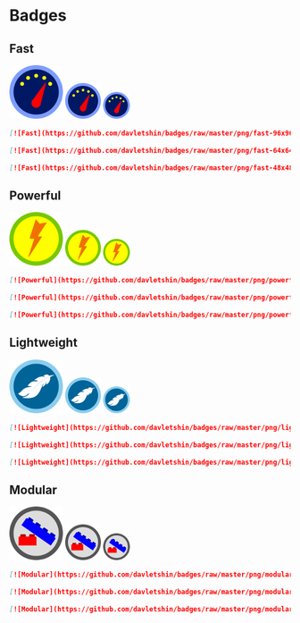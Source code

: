 # Badges

## Fast
![Fast](png/fast-96x96.png)
![Fast](png/fast-64x64.png)
![Fast](png/fast-48x48.png)
```md
[![Fast](https://github.com/davletshin/badges/raw/master/png/fast-96x96.png)](https://github.com/davletshin/badges#fast)
```

```md
[![Fast](https://github.com/davletshin/badges/raw/master/png/fast-64x64.png)](https://github.com/davletshin/badges#fast)
```

```md
[![Fast](https://github.com/davletshin/badges/raw/master/png/fast-48x48.png)](https://github.com/davletshin/badges#fast)
```

## Powerful
![Powerful](png/powerful-96x96.png)
![Powerful](png/powerful-64x64.png)
![Powerful](png/powerful-48x48.png)
```md
[![Powerful](https://github.com/davletshin/badges/raw/master/png/powerful-96x96.png)](https://github.com/davletshin/badges#powerful)
```

```md
[![Powerful](https://github.com/davletshin/badges/raw/master/png/powerful-64x64.png)](https://github.com/davletshin/badges#powerful)
```

```md
[![Powerful](https://github.com/davletshin/badges/raw/master/png/powerful-48x48.png)](https://github.com/davletshin/badges#powerful)
```

## Lightweight
![Lightweight](png/lightweight-96x96.png)
![Lightweight](png/lightweight-64x64.png)
![Lightweight](png/lightweight-48x48.png)
```md
[![Lightweight](https://github.com/davletshin/badges/raw/master/png/lightweight-96x96.png)](https://github.com/davletshin/badges#lightweight)
```

```md
[![Lightweight](https://github.com/davletshin/badges/raw/master/png/lightweight-64x64.png)](https://github.com/davletshin/badges#lightweight)
```

```md
[![Lightweight](https://github.com/davletshin/badges/raw/master/png/lightweight-48x48.png)](https://github.com/davletshin/badges#lightweight)
```

## Modular
![Modular](png/modular-96x96.png)
![Modular](png/modular-64x64.png)
![Modular](png/modular-48x48.png)
```md
[![Modular](https://github.com/davletshin/badges/raw/master/png/modular-96x96.png)](https://github.com/davletshin/badges#modular)
```

```md
[![Modular](https://github.com/davletshin/badges/raw/master/png/modular-64x64.png)](https://github.com/davletshin/badges#modular)
```

```md
[![Modular](https://github.com/davletshin/badges/raw/master/png/modular-48x48.png)](https://github.com/davletshin/badges#modular)
```
